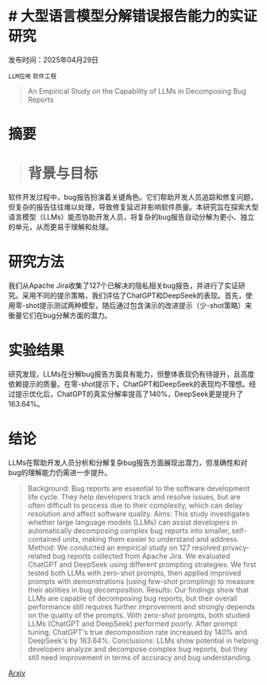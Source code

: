 # # 大型语言模型分解错误报告能力的实证研究

发布时间：2025年04月29日

`LLM应用` `软件工程`

> An Empirical Study on the Capability of LLMs in Decomposing Bug Reports

# 摘要

> # 背景与目标  
软件开发过程中，bug报告扮演着关键角色。它们帮助开发人员追踪和修复问题，但复杂的报告往往难以处理，导致修复延迟并影响软件质量。本研究旨在探索大型语言模型（LLMs）能否协助开发人员，将复杂的bug报告自动分解为更小、独立的单元，从而更易于理解和处理。  

# 研究方法  
我们从Apache Jira收集了127个已解决的隐私相关bug报告，并进行了实证研究。采用不同的提示策略，我们评估了ChatGPT和DeepSeek的表现。首先，使用零-shot提示测试两种模型，随后通过包含演示的改进提示（少-shot策略）来衡量它们在bug分解方面的潜力。  

# 实验结果  
研究发现，LLMs在分解bug报告方面具有能力，但整体表现仍有待提升，且高度依赖提示的质量。在零-shot提示下，ChatGPT和DeepSeek的表现均不理想。经过提示优化后，ChatGPT的真实分解率提高了140%，DeepSeek更是提升了163.64%。  

# 结论  
LLMs在帮助开发人员分析和分解复杂bug报告方面展现出潜力，但准确性和对bug的理解能力仍需进一步提升。

> Background: Bug reports are essential to the software development life cycle. They help developers track and resolve issues, but are often difficult to process due to their complexity, which can delay resolution and affect software quality. Aims: This study investigates whether large language models (LLMs) can assist developers in automatically decomposing complex bug reports into smaller, self-contained units, making them easier to understand and address. Method: We conducted an empirical study on 127 resolved privacy-related bug reports collected from Apache Jira. We evaluated ChatGPT and DeepSeek using different prompting strategies. We first tested both LLMs with zero-shot prompts, then applied improved prompts with demonstrations (using few-shot prompting) to measure their abilities in bug decomposition. Results: Our findings show that LLMs are capable of decomposing bug reports, but their overall performance still requires further improvement and strongly depends on the quality of the prompts. With zero-shot prompts, both studied LLMs (ChatGPT and DeepSeek) performed poorly. After prompt tuning, ChatGPT's true decomposition rate increased by 140\% and DeepSeek's by 163.64\%. Conclusions: LLMs show potential in helping developers analyze and decompose complex bug reports, but they still need improvement in terms of accuracy and bug understanding.

[Arxiv](https://arxiv.org/abs/2504.20911)